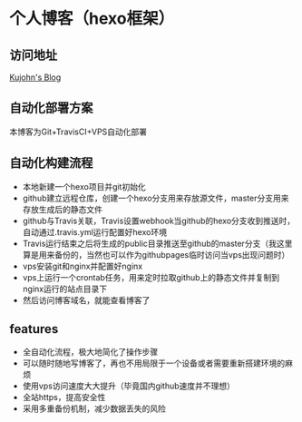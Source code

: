# 个人博客（hexo框架）

## 访问地址
[Kujohn's Blog](https://ikuyman.pub/)

## 自动化部署方案
本博客为Git+TravisCI+VPS自动化部署

## 自动化构建流程
* 本地新建一个hexo项目并git初始化
* github建立远程仓库，创建一个hexo分支用来存放源文件，master分支用来存放生成后的静态文件
* github与Travis关联，Travis设置webhook当github的hexo分支收到推送时，自动通过.travis.yml运行配置好hexo环境
* Travis运行结束之后将生成的public目录推送至github的master分支（我这里算是用来备份的，当然也可以作为githubpages临时访问当vps出现问题时）
* vps安装git和nginx并配置好nginx
* vps上运行一个crontab任务，用来定时拉取github上的静态文件并复制到nginx运行的站点目录下
* 然后访问博客域名，就能查看博客了

## features
* 全自动化流程，极大地简化了操作步骤
* 可以随时随地写博客了，再也不用局限于一个设备或者需要重新搭建环境的麻烦
* 使用vps访问速度大大提升（毕竟国内github速度并不理想）
* 全站https，提高安全性
* 采用多重备份机制，减少数据丢失的风险

 